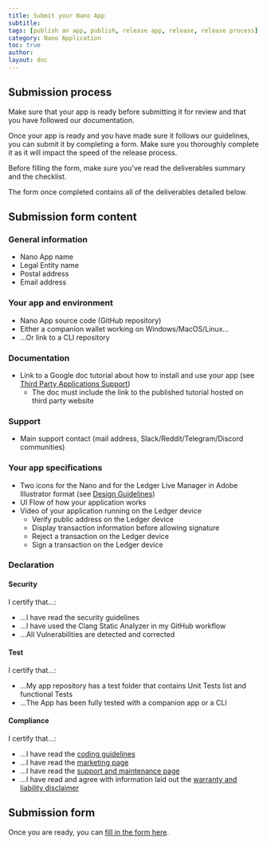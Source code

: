```yaml
---
title: Submit your Nano App
subtitle:
tags: [publish an app, publish, release app, release, release process]
category: Nano Application
toc: true
author:
layout: doc
---
```


## Submission process

Make sure that your app is ready before submitting it for review and that you have followed our documentation.

Once your app is ready and you have made sure it follows our guidelines, you can submit it by completing a form. Make sure you thoroughly complete it as it will impact the speed of the release process.

Before filling the form, make sure you've read the deliverables summary and the checklist.

The form once completed contains all of the deliverables detailed below. 

## Submission form content

### General information

- Nano App name
- Legal Entity name
- Postal address
- Email address

### Your app and environment

- Nano App source code (GitHub repository)
- Either a companion wallet working on Windows/MacOS/Linux...
- ...Or link to a CLI repository

### Documentation

- Link to a Google doc tutorial about how to install and use your app (see [Third Party Applications Support](../support-maintenance-requirements))
    - The doc must include the link to the published tutorial hosted on third party website 

### Support

- Main support contact (mail address, Slack/Reddit/Telegram/Discord communities)

### Your app specifications

- Two icons for the Nano and for the Ledger Live Manager in Adobe Illustrator format (see [Design Guidelines](../design-requirements))
- UI Flow of how your application works
- Video of your application running on the Ledger device
    -   Verify public address on the Ledger device
    -   Display transaction information before allowing signature
    -   Reject a transaction on the Ledger device
    -   Sign a transaction on the Ledger device


### Declaration

#### Security

I certify that...:

- ...I have read the security guidelines
- ...I have used the Clang Static Analyzer in my GitHub workflow 
- ...All Vulnerabilities are detected and corrected

#### Test

I certify that...:

- ...My app repository has a test folder that contains Unit Tests list and functional Tests
- ...The App has been fully tested with a companion app or a CLI

#### Compliance

I certify that...:

- ...I have read the [coding guidelines](../display-management)
- ...I have read the [marketing page](../marketing-requirements) 
- ...I have read the [support and maintenance page](../support-maintenance-requirements)
- ...I have read and agree with information laid out the [warranty and liability disclaimer](../warranty-disclaimer)


## Submission form

Once you are ready, you can [fill in the form here](https://ledger.typeform.com/to/ZFVKrEHN).
